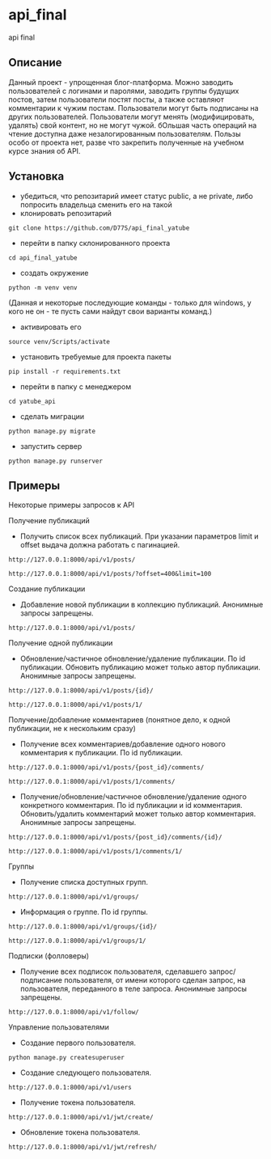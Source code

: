 # api_final
api final

## Описание
Данный проект - упрощенная блог-платформа. Можно заводить пользователей с логинами и паролями, заводить группы будущих постов, затем пользователи постят посты, а также оставляют комментарии к чужим постам. Пользователи могут быть подписаны на других пользователей. Пользователи могут менять (модифицировать, удалять) свой контент, но не могут чужой. бОльшая часть операций на чтение доступна даже незалогированным пользователям.
Пользы особо от проекта нет, разве что закрепить полученные на учебном курсе знания об API.

## Установка
- убедиться, что репозитарий имеет статус public, а не private, либо попросить владельца сменить его на такой
- клонировать репозитарий
```
git clone https://github.com/D77S/api_final_yatube
```
- перейти в папку склонированного проекта
```
cd api_final_yatube
```
- создать окружение
```
python -m venv venv
```
(Данная и некоторые последующие команды - только для windows, у кого не он - те пусть сами найдут свои варианты команд.)
- активировать его
```
source venv/Scripts/activate
```
- установить требуемые для проекта пакеты
```
pip install -r requirements.txt
```
- перейти в папку с менеджером
```
cd yatube_api
```
- сделать миграции
```
python manage.py migrate
```
- запустить сервер
```
python manage.py runserver
```

## Примеры
Некоторые примеры запросов к API

Получение публикаций
- Получить список всех публикаций. При указании параметров limit и offset выдача должна работать с пагинацией.
```
http://127.0.0.1:8000/api/v1/posts/
```
```
http://127.0.0.1:8000/api/v1/posts/?offset=400&limit=100
```
Создание публикации
- Добавление новой публикации в коллекцию публикаций. Анонимные запросы запрещены.
```
http://127.0.0.1:8000/api/v1/posts/
```
Получение одной публикации
- Обновление/частичное обновление/удаление публикации. По id публикации. Обновить публикацию может только автор публикации. Анонимные запросы запрещены.
```
http://127.0.0.1:8000/api/v1/posts/{id}/
```
```
http://127.0.0.1:8000/api/v1/posts/1/
```
Получение/добавление комментариев (понятное дело, к одной публикации, не к нескольким сразу)
- Получение всех комментариев/добавление одного нового комментария к публикации. По id публикации.
```
http://127.0.0.1:8000/api/v1/posts/{post_id}/comments/
```
```
http://127.0.0.1:8000/api/v1/posts/1/comments/
```
- Получение/обновление/частичное обновление/удаление одного конкретного комментария. По id публикации и id комментария. Обновить/удалить комментарий может только автор комментария. Анонимные запросы запрещены.
```
http://127.0.0.1:8000/api/v1/posts/{post_id}/comments/{id}/
```
```
http://127.0.0.1:8000/api/v1/posts/1/comments/1/
```
Группы
- Получение списка доступных групп.
```
http://127.0.0.1:8000/api/v1/groups/
```
- Информация о группе. По id группы.
```
http://127.0.0.1:8000/api/v1/groups/{id}/
```
```
http://127.0.0.1:8000/api/v1/groups/1/
```
Подписки (фолловеры)
- Получение всех подписок пользователя, сделавшего запрос/подписание пользователя, от имени которого сделан запрос, на пользователя, переданного в теле запроса. Анонимные запросы запрещены.
```
http://127.0.0.1:8000/api/v1/follow/
```
Управление пользователями
 - Создание первого пользователя.
```
python manage.py createsuperuser
```
- Создание следующего пользователя.
```
http://127.0.0.1:8000/api/v1/users
```
- Получение токена пользователя.
```
http://127.0.0.1:8000/api/v1/jwt/create/
```
- Обновление токена пользователя.
```
http://127.0.0.1:8000/api/v1/jwt/refresh/
```
